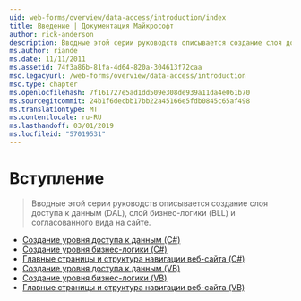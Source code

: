 ```yaml
---
uid: web-forms/overview/data-access/introduction/index
title: Введение | Документация Майкрософт
author: rick-anderson
description: Вводные этой серии руководств описывается создание слоя доступа к данным (DAL), слой бизнес-логики (BLL) и согласованного вида на сайте.
ms.author: riande
ms.date: 11/11/2011
ms.assetid: 74f3a86b-81fa-4d64-820a-304613f72caa
msc.legacyurl: /web-forms/overview/data-access/introduction
msc.type: chapter
ms.openlocfilehash: 7f161727e5ad1dd509e308de939a11da4e061b70
ms.sourcegitcommit: 24b1f6decbb17bb22a45166e5fdb0845c65af498
ms.translationtype: MT
ms.contentlocale: ru-RU
ms.lasthandoff: 03/01/2019
ms.locfileid: "57019531"
---
```

<a name="introduction"></a>Вступление
====================
> Вводные этой серии руководств описывается создание слоя доступа к данным (DAL), слой бизнес-логики (BLL) и согласованного вида на сайте.


- [Создание уровня доступа к данным (C#)](creating-a-data-access-layer-cs.md)
- [Создание уровня бизнес-логики (C#)](creating-a-business-logic-layer-cs.md)
- [Главные страницы и структура навигации веб-сайта (C#)](master-pages-and-site-navigation-cs.md)
- [Создание уровня доступа к данным (VB)](creating-a-data-access-layer-vb.md)
- [Создание уровня бизнес-логики (VB)](creating-a-business-logic-layer-vb.md)
- [Главные страницы и структура навигации веб-сайта (VB)](master-pages-and-site-navigation-vb.md)
